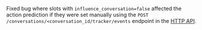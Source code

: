 Fixed bug where slots with `influence_conversation=false` affected the action 
prediction if they were set manually using the 
`POST /conversations/<conversation_id/tracker/events` endpoint in the 
[HTTP API](./http-api.mdx).
